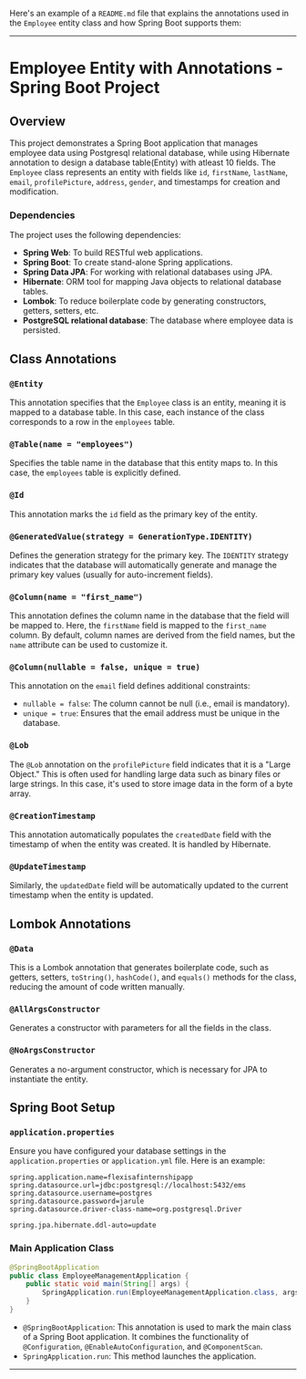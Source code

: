 Here's an example of a `README.md` file that explains the annotations used in the `Employee` entity class and how Spring Boot supports them:

---

# Employee Entity with Annotations - Spring Boot Project

## Overview
This project demonstrates a Spring Boot application that manages employee data using Postgresql relational database, while using Hibernate annotation to design a database table(Entity) with atleast 10 fields. The `Employee` class represents an entity with fields like `id`, `firstName`, `lastName`, `email`, `profilePicture`, `address`, `gender`, and timestamps for creation and modification.

### Dependencies
The project uses the following dependencies:
- **Spring Web**: To build RESTful web applications.
- **Spring Boot**: To create stand-alone Spring applications.
- **Spring Data JPA**: For working with relational databases using JPA.
- **Hibernate**: ORM tool for mapping Java objects to relational database tables.
- **Lombok**: To reduce boilerplate code by generating constructors, getters, setters, etc.
- **PostgreSQL relational database**: The database where employee data is persisted.

## Class Annotations

### `@Entity`
This annotation specifies that the `Employee` class is an entity, meaning it is mapped to a database table. In this case, each instance of the class corresponds to a row in the `employees` table.

### `@Table(name = "employees")`
Specifies the table name in the database that this entity maps to. In this case, the `employees` table is explicitly defined.

### `@Id`
This annotation marks the `id` field as the primary key of the entity.

### `@GeneratedValue(strategy = GenerationType.IDENTITY)`
Defines the generation strategy for the primary key. The `IDENTITY` strategy indicates that the database will automatically generate and manage the primary key values (usually for auto-increment fields).

### `@Column(name = "first_name")`
This annotation defines the column name in the database that the field will be mapped to. Here, the `firstName` field is mapped to the `first_name` column. By default, column names are derived from the field names, but the `name` attribute can be used to customize it.

### `@Column(nullable = false, unique = true)`
This annotation on the `email` field defines additional constraints:
- `nullable = false`: The column cannot be null (i.e., email is mandatory).
- `unique = true`: Ensures that the email address must be unique in the database.

### `@Lob`
The `@Lob` annotation on the `profilePicture` field indicates that it is a "Large Object." This is often used for handling large data such as binary files or large strings. In this case, it's used to store image data in the form of a byte array.

### `@CreationTimestamp`
This annotation automatically populates the `createdDate` field with the timestamp of when the entity was created. It is handled by Hibernate.

### `@UpdateTimestamp`
Similarly, the `updatedDate` field will be automatically updated to the current timestamp when the entity is updated.

## Lombok Annotations

### `@Data`
This is a Lombok annotation that generates boilerplate code, such as getters, setters, `toString()`, `hashCode()`, and `equals()` methods for the class, reducing the amount of code written manually.

### `@AllArgsConstructor`
Generates a constructor with parameters for all the fields in the class.

### `@NoArgsConstructor`
Generates a no-argument constructor, which is necessary for JPA to instantiate the entity.

## Spring Boot Setup

### `application.properties`
Ensure you have configured your database settings in the `application.properties` or `application.yml` file. Here is an example:

```properties
spring.application.name=flexisafinternshipapp
spring.datasource.url=jdbc:postgresql://localhost:5432/ems
spring.datasource.username=postgres
spring.datasource.password=jarule
spring.datasource.driver-class-name=org.postgresql.Driver

spring.jpa.hibernate.ddl-auto=update

```

### Main Application Class

```java
@SpringBootApplication
public class EmployeeManagementApplication {
    public static void main(String[] args) {
        SpringApplication.run(EmployeeManagementApplication.class, args);
    }
}
```

- `@SpringBootApplication`: This annotation is used to mark the main class of a Spring Boot application. It combines the functionality of `@Configuration`, `@EnableAutoConfiguration`, and `@ComponentScan`.
- `SpringApplication.run`: This method launches the application.

---
